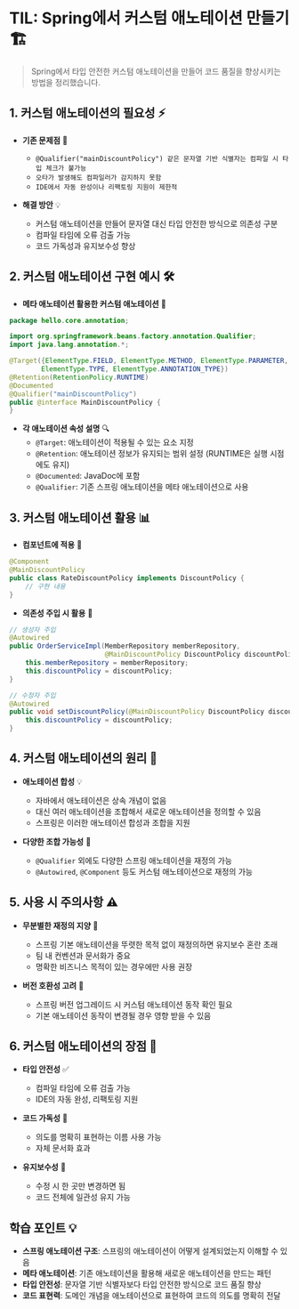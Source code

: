 # TIL: Spring에서 커스텀 애노테이션 만들기 🏗️

> Spring에서 타입 안전한 커스텀 애노테이션을 만들어 코드 품질을 향상시키는 방법을 정리했습니다.

## 1. 커스텀 애노테이션의 필요성 ⚡

- **기존 문제점** 📝  
  - `@Qualifier("mainDiscountPolicy") 같은 문자열 기반 식별자는 컴파일 시 타입 체크가 불가능`
  - `오타가 발생해도 컴파일러가 감지하지 못함`
  - `IDE에서 자동 완성이나 리팩토링 지원이 제한적`

- **해결 방안** 💡  
  - 커스텀 애노테이션을 만들어 문자열 대신 타입 안전한 방식으로 의존성 구분
  - 컴파일 타임에 오류 검출 가능
  - 코드 가독성과 유지보수성 향상

## 2. 커스텀 애노테이션 구현 예시 🛠️

- **메타 애노테이션 활용한 커스텀 애노테이션** 📑

```java
package hello.core.annotation;

import org.springframework.beans.factory.annotation.Qualifier;
import java.lang.annotation.*;

@Target({ElementType.FIELD, ElementType.METHOD, ElementType.PARAMETER,
        ElementType.TYPE, ElementType.ANNOTATION_TYPE})
@Retention(RetentionPolicy.RUNTIME)
@Documented
@Qualifier("mainDiscountPolicy")
public @interface MainDiscountPolicy {
}
```

- **각 애노테이션 속성 설명** 🔍  
  - `@Target`: 애노테이션이 적용될 수 있는 요소 지정
  - `@Retention`: 애노테이션 정보가 유지되는 범위 설정 (RUNTIME은 실행 시점에도 유지)
  - `@Documented`: JavaDoc에 포함
  - `@Qualifier`: 기존 스프링 애노테이션을 메타 애노테이션으로 사용

## 3. 커스텀 애노테이션 활용 📊

- **컴포넌트에 적용** 📑

```java
@Component
@MainDiscountPolicy
public class RateDiscountPolicy implements DiscountPolicy {
    // 구현 내용
}
```

- **의존성 주입 시 활용** 📑

```java
// 생성자 주입
@Autowired
public OrderServiceImpl(MemberRepository memberRepository,
                        @MainDiscountPolicy DiscountPolicy discountPolicy) {
    this.memberRepository = memberRepository;
    this.discountPolicy = discountPolicy;
}

// 수정자 주입
@Autowired
public void setDiscountPolicy(@MainDiscountPolicy DiscountPolicy discountPolicy) {
    this.discountPolicy = discountPolicy;
}
```

## 4. 커스텀 애노테이션의 원리 🧩

- **애노테이션 합성** 💡  
  - 자바에서 애노테이션은 상속 개념이 없음
  - 대신 여러 애노테이션을 조합해서 새로운 애노테이션을 정의할 수 있음
  - 스프링은 이러한 애노테이션 합성과 조합을 지원

- **다양한 조합 가능성** 🔄  
  - `@Qualifier` 외에도 다양한 스프링 애노테이션을 재정의 가능
  - `@Autowired`, `@Component` 등도 커스텀 애노테이션으로 재정의 가능

## 5. 사용 시 주의사항 ⚠️

- **무분별한 재정의 지양** 📝  
  - 스프링 기본 애노테이션을 뚜렷한 목적 없이 재정의하면 유지보수 혼란 초래
  - 팀 내 컨벤션과 문서화가 중요
  - 명확한 비즈니스 목적이 있는 경우에만 사용 권장

- **버전 호환성 고려** 🔄  
  - 스프링 버전 업그레이드 시 커스텀 애노테이션 동작 확인 필요
  - 기본 애노테이션 동작이 변경될 경우 영향 받을 수 있음

## 6. 커스텀 애노테이션의 장점 🌟

- **타입 안전성** ✅  
  - 컴파일 타임에 오류 검출 가능
  - IDE의 자동 완성, 리팩토링 지원

- **코드 가독성** 📖  
  - 의도를 명확히 표현하는 이름 사용 가능
  - 자체 문서화 효과

- **유지보수성** 🔧  
  - 수정 시 한 곳만 변경하면 됨
  - 코드 전체에 일관성 유지 가능

## 학습 포인트 💡

- **스프링 애노테이션 구조**: 스프링의 애노테이션이 어떻게 설계되었는지 이해할 수 있음
- **메타 애노테이션**: 기존 애노테이션을 활용해 새로운 애노테이션을 만드는 패턴
- **타입 안전성**: 문자열 기반 식별자보다 타입 안전한 방식으로 코드 품질 향상
- **코드 표현력**: 도메인 개념을 애노테이션으로 표현하여 코드의 의도를 명확히 전달 